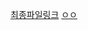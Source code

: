 [최종파일링크](https://nbviewer.org/github/LAGABI44/Project-AIFFELTHON/blob/main/%EC%B5%9C%EC%A2%85/%E1%84%89%E1%85%B3%E1%86%AF%E1%84%80%E1%85%B5%E1%84%85%E1%85%A9%E1%84%8B%E1%85%AE%E1%86%AB_%E1%84%80%E1%85%A5%E1%86%AB%E1%84%80%E1%85%A1%E1%86%BC%E1%84%89%E1%85%A2%E1%86%BC%E1%84%92%E1%85%AA%E1%86%AF(%E1%84%8E%E1%85%AC%E1%84%8C%E1%85%A9%E1%86%BC).ipynb)
[ㅇㅇ](https://nbviewer.org/github/LAGABI44/Project-AIFFELTHON/blob/main/%EC%B5%9C%EC%A2%85/%E1%84%89%E1%85%B3%E1%86%AF%E1%84%80%E1%85%B5%E1%84%85%E1%85%A9%E1%84%8B%E1%85%AE%E1%86%AB_%E1%84%80%E1%85%A5%E1%86%AB%E1%84%80%E1%85%A1%E1%86%BC%E1%84%89%E1%85%A2%E1%86%BC%E1%84%92%E1%85%AA%E1%86%AF(%E1%84%8E%E1%85%AC%E1%84%8C%E1%85%A9%E1%86%BC).ipynb)

